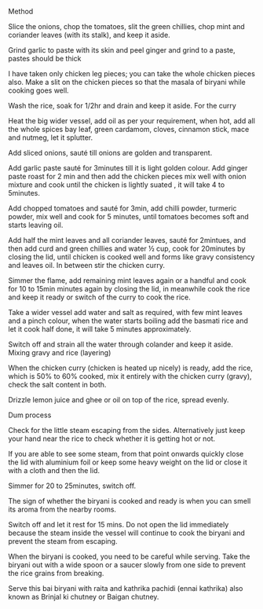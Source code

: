 Method

Slice the onions, chop the tomatoes, slit the green chillies, chop mint and coriander leaves (with its stalk), and keep it aside.

Grind garlic to paste with its skin and peel ginger and grind to a paste,  pastes should be thick

I have taken only chicken leg pieces; you can take the whole chicken pieces also. Make a slit on the chicken pieces so that the masala of biryani while cooking goes well.

Wash the rice, soak for 1/2hr and drain and keep it aside.
For the curry

Heat the big wider vessel, add oil as per your requirement, when hot, add all the whole spices bay leaf, green cardamom, cloves, cinnamon stick, mace and nutmeg, let it splutter.

Add sliced onions, sauté till onions are golden and transparent.

Add garlic paste sauté for 3minutes till it is light golden colour.
Add ginger paste roast for 2 min and then add the chicken pieces mix well with onion mixture and cook until the chicken is lightly suated , it will take 4 to 5minutes.

Add chopped tomatoes and sauté for 3min, add chilli powder, turmeric powder, mix well and cook for 5 minutes, until tomatoes becomes soft and starts leaving oil.

Add half the mint leaves and all coriander leaves, sauté for 2mintues, and then add curd and green chillies and water ½ cup, cook for 20minutes by closing the lid, until chicken is cooked well and forms like gravy consistency and leaves oil. In between stir the chicken curry.

Simmer the flame, add remaining mint leaves again or a handful and cook for 10 to 15min minutes again by closing the lid, in meanwhile cook the rice and keep it ready or switch of the curry to cook the rice.

Take a wider vessel add water and salt as required, with few mint leaves and a pinch colour, when the water starts boiling add the basmati rice and let it cook half done, it will take 5 minutes approximately.

Switch off and strain all the water through colander and keep it aside.
Mixing gravy and rice (layering)

When the chicken curry (chicken is heated up nicely) is ready, add the rice, which is 50% to 60% cooked, mix it entirely with the chicken curry (gravy), check the salt content in both.

Drizzle lemon juice and ghee or oil on top of the rice, spread evenly.

 Dum process

Check for the little steam escaping from the sides. Alternatively just keep your hand near the rice to check whether it is getting hot or not.

If you are able to see some steam, from that point onwards quickly close the lid with aluminium foil or keep some heavy weight on the lid or close it with a cloth and then the lid.

 Simmer for 20 to 25minutes, switch off.

The sign of whether the biryani is cooked and ready is when you can smell its aroma from the nearby rooms.

Switch off and let it rest for 15 mins. Do not open the lid immediately because the steam inside the vessel will continue to cook the biryani and prevent the steam from escaping.

When the biryani is cooked, you need to be careful while serving. Take the biryani out with a wide spoon or a saucer slowly from one side to prevent the rice grains from breaking.

Serve this bai biryani with raita and kathrika pachidi (ennai kathrika) also known as Brinjal ki chutney or Baigan chutney.